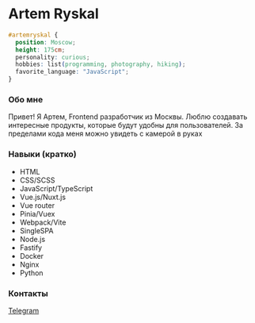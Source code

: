 # Artem Ryskal

```css
#artemryskal {
  position: Moscow;
  height: 175cm;
  personality: curious;
  hobbies: list(programming, photography, hiking);
  favorite_language: "JavaScript";
}
```

### Обо мне
Привет! Я Артем, Frontend разработчик из Москвы. Люблю создавать интересные продукты, которые будут удобны для пользователей. За пределами кода меня можно увидеть с камерой в руках

### Навыки (кратко)
- HTML
- CSS/SCSS
- JavaScript/TypeScript
- Vue.js/Nuxt.js
- Vue router
- Pinia/Vuex
- Webpack/Vite
- SingleSPA
- Node.js
- Fastify
- Docker
- Nginx
- Python

### Контакты
[Telegram](https://t.me/southgaaarden)
